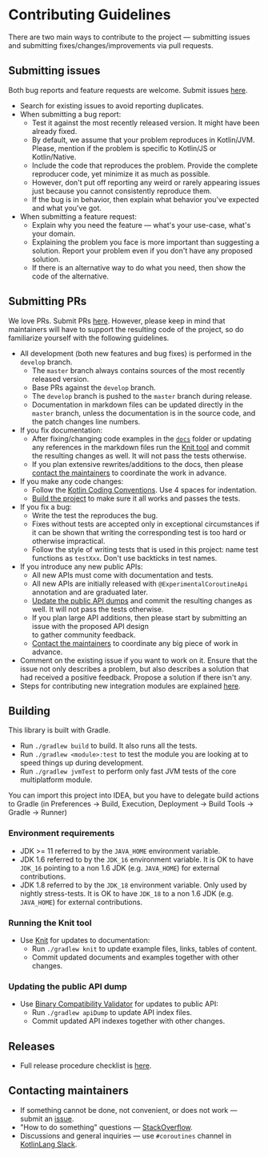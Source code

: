 # Contributing Guidelines

There are two main ways to contribute to the project &mdash; submitting issues and submitting 
fixes/changes/improvements via pull requests.

## Submitting issues

Both bug reports and feature requests are welcome.
Submit issues [here](https://github.com/Kotlin/kotlinx.coroutines/issues).

* Search for existing issues to avoid reporting duplicates.
* When submitting a bug report:
  * Test it against the most recently released version. It might have been already fixed.
  * By default, we assume that your problem reproduces in Kotlin/JVM. Please, mention if the problem is
    specific to Kotlin/JS or Kotlin/Native. 
  * Include the code that reproduces the problem. Provide the complete reproducer code, yet minimize it as much as possible.
  * However, don't put off reporting any weird or rarely appearing issues just because you cannot consistently 
    reproduce them.
  * If the bug is in behavior, then explain what behavior you've expected and what you've got.  
* When submitting a feature request:
  * Explain why you need the feature &mdash; what's your use-case, what's your domain.
  * Explaining the problem you face is more important than suggesting a solution. 
    Report your problem even if you don't have any proposed solution.
  * If there is an alternative way to do what you need, then show the code of the alternative.

## Submitting PRs

We love PRs. Submit PRs [here](https://github.com/Kotlin/kotlinx.coroutines/pulls).
However, please keep in mind that maintainers will have to support the resulting code of the project,
so do familiarize yourself with the following guidelines. 

* All development (both new features and bug fixes) is performed in the `develop` branch.
  * The `master` branch always contains sources of the most recently released version.
  * Base PRs against the `develop` branch.
  * The `develop` branch is pushed to the `master` branch during release.
  * Documentation in markdown files can be updated directly in the `master` branch, 
    unless the documentation is in the source code, and the patch changes line numbers.
* If you fix documentation:
  * After fixing/changing code examples in the [`docs`](docs) folder or updating any references in the markdown files
    run the [Knit tool](#running-the-knit-tool) and commit the resulting changes as well. 
    It will not pass the tests otherwise.
  * If you plan extensive rewrites/additions to the docs, then please [contact the maintainers](#contacting-maintainers)
    to coordinate the work in advance.    
* If you make any code changes:
  * Follow the [Kotlin Coding Conventions](https://kotlinlang.org/docs/reference/coding-conventions.html). 
    Use 4 spaces for indentation.
  * [Build the project](#building) to make sure it all works and passes the tests.
* If you fix a bug:
  * Write the test the reproduces the bug.
  * Fixes without tests are accepted only in exceptional circumstances if it can be shown that writing the 
    corresponding test is too hard or otherwise impractical.
  * Follow the style of writing tests that is used in this project: 
    name test functions as `testXxx`. Don't use backticks in test names.
* If you introduce any new public APIs:
  * All new APIs must come with documentation and tests.
  * All new APIs are initially released with `@ExperimentalCoroutineApi` annotation and are graduated later.
  * [Update the public API dumps](#updating-the-public-api-dump) and commit the resulting changes as well. 
    It will not pass the tests otherwise.
  * If you plan large API additions, then please start by submitting an issue with the proposed API design  
    to gather community feedback.
  * [Contact the maintainers](#contacting-maintainers) to coordinate any big piece of work in advance.
* Comment on the existing issue if you want to work on it. Ensure that the issue not only describes a problem,
  but also describes a solution that had received a positive feedback. Propose a solution if there isn't any.
* Steps for contributing new integration modules are explained [here](integration/README.md#Contributing).

## Building

This library is built with Gradle. 

* Run `./gradlew build` to build. It also runs all the tests.
* Run `./gradlew <module>:test` to test the module you are looking at to speed 
  things up during development.
* Run `./gradlew jvmTest` to perform only fast JVM tests of the core multiplatform module.
   
You can import this project into IDEA, but you have to delegate build actions
to Gradle (in Preferences -> Build, Execution, Deployment -> Build Tools -> Gradle -> Runner)

### Environment requirements

* JDK >= 11 referred to by the `JAVA_HOME` environment variable.
* JDK 1.6 referred to by the `JDK_16` environment variable. 
  It is OK to have `JDK_16` pointing to a non 1.6 JDK (e.g. `JAVA_HOME`) for external contributions.
* JDK 1.8 referred to by the `JDK_18` environment variable. Only used by nightly stress-tests. 
  It is OK to have `JDK_18` to a non 1.6 JDK (e.g. `JAVA_HOME`) for external contributions.

### Running the Knit tool

* Use [Knit](https://github.com/Kotlin/kotlinx-knit/blob/master/README.md) for updates to documentation:
  * Run `./gradlew knit` to update example files, links, tables of content.
  * Commit updated documents and examples together with other changes.

### Updating the public API dump

* Use [Binary Compatibility Validator](https://github.com/Kotlin/binary-compatibility-validator/blob/master/README.md) for updates to public API:
  * Run `./gradlew apiDump` to update API index files. 
  * Commit updated API indexes together with other changes.

## Releases

* Full release procedure checklist is [here](RELEASE.md).

## Contacting maintainers

* If something cannot be done, not convenient, or does not work &mdash; submit an [issue](#submitting-issues).
* "How to do something" questions &mdash; [StackOverflow](https://stackoverflow.com).
* Discussions and general inquiries &mdash; use `#coroutines` channel in [KotlinLang Slack](https://kotl.in/slack).
